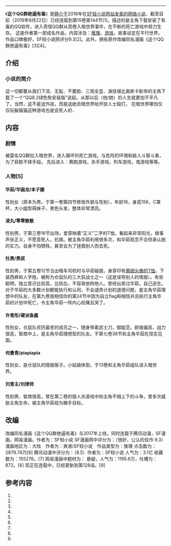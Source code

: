 -----

《**这个QQ群绝逼有毒**》是[静介于](https://zh.wikipedia.org/wiki/静介 "wikilink")2016年在[SF轻小说网站发表的网络小说](https://zh.wikipedia.org/wiki/SF轻小说 "wikilink")，截至目前（2019年8月22日）已经连载到第15卷第144节\[1\]。描述的是主角下载安装了有毒的QQ软件，进入奇怪QQ群从而卷入暗世界事件，在不断的死亡游戏中努力生存。
这是作者第一部成名作品，内容涉及：[推理](../Page/推理.md "wikilink")，[游戏](../Page/游戏.md "wikilink")，故事设定在平行世界。作品口碑极好，SF轻小说网评分9.3\[2\]。此外，拥有原作改编同名漫画《这个QQ群绝逼有毒》\[3\]\[4\]。

## 介绍

### 小说的简介

这一切都要从我们下流、无耻、不要脸、三观全歪、演技堪比奥斯卡影帝的主角下载了一个“QQ8.2绿色免安装版”说起。从那以后（他/她）的人生就更加不平凡了，当然，这不是送外挂，而是送她去暗世界给开挂人士殴打。 在暗世界哪怕仅仅玩躲猫猫这种游戏也是会死人的..

## 内容

### 剧情

被莫名QQ群拉入暗世界，进入循环的死亡游戏。与危险的环境和敌人斗智斗勇，为了获胜不择手段。 先后进入：赛跑游戏，杀手游戏，列车游戏，鬼游戏等等。

### 人物\[5\]

#### 华茹/华画龙/本子娜

性别女（原本为男，于第一卷第四节修改外貌与性别），年龄16，身高156，C罩杯，大小姐型萌妹子，黑色头发，整体非常漂亮。

#### 凌丸/零零散散

性别男，于第三卷16节出场，爱穿映着“正义”二字的T恤，看起来非常阳光，做事声张正义，不愿意死人，抗揍。被主角华茹利用很多次，和华茹观念不合但承认她的实力。自身不怕牺牲，甚至会为了拯救别人而去死。

#### 杜黑/黑叔

性别男，于第五卷12节当出租车司机时与华茹碰面，身穿印有[蕾姆头像的T恤](https://zh.wikipedia.org/wiki/蕾姆 "wikilink")，下装西裤和人字拖，被称为仓鼠队的三大狂战士之一（这是误导别人的情报）。有些聪明，独立意识比较高，比较怂，不容易依附他人。曾经出卖过华茹，自己逃生。对于华茹的大多数计划都能执行和认同，不会谴责计划的道德问题，是主角华茹理想中的队友，在第九卷我相信你的第24节中因为自立flag和相信并且执行主角华茹的计划中死亡，令主角华茹一阵内心绞痛且哭了。

#### 许青彤/硬派鱼酱

性别女，仓鼠队资历最老的成员之一，随身带着武士刀，御姐范，颜值偏高，战力很高，智商中上，是主角华茹理想型的队友。于第七卷36节和主角华茹在现实见面。

#### 何曼青/piapiapia

性别女，是仓鼠队的情报贩子。小姑娘体型。于13卷和主角华茹组队进入暗世界。

#### 刘青主/刘律师

性别男，智商很高，曾在第二卷的狼人杀游戏中和主角不相上下的斗争。曾多次威胁主角生命，被主角华茹视为棘手目标。

## 改编

改编同名漫画《这个QQ群绝逼有毒》与2017年上线，同时连载于腾讯动漫，SF漫画，网易漫画。作者为：SF轻小说
SF漫画网中评分为：（很好，公认的佳作 9.3）漫画地区为：大陆　作者为：爽液/SF轻小说　作品类型为：推理 点击数为：2879.74万\[6\]
腾讯动漫中评分为：（8.5）作者为：SF轻小说 人气为：3.1亿 收藏数为：155276。\[7\]
网易漫画中题材为： 悬疑，人气为：1195.6万，吐槽为：872。\[8\]
现正在连载中，已经更新到第128话。\[9\]

## 参考内容

1.
2.
3.
4.
5.
6.
7.
8.
9.